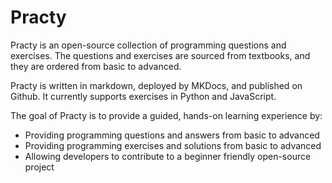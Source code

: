 # Practy

Practy is an open-source collection of programming questions and exercises. The questions and exercises are sourced from textbooks, and they are ordered from basic to advanced.

Practy is written in markdown, deployed by MKDocs, and published on Github. It currently supports exercises in Python and JavaScript.

The goal of Practy is to provide a guided, hands-on learning experience by:

* Providing programming questions and answers from basic to advanced
* Providing programming exercises and solutions from basic to advanced
* Allowing developers to contribute to a beginner friendly open-source project

